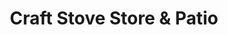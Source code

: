 ---
title: "Craft Stove Store & Patio"
url: /taylors/craft-stove-store-und-patio/
shop: Raumausstattung
---